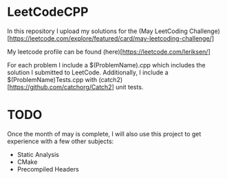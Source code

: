 # LeetCodeCPP
In this repository I upload my solutions for the (May LeetCoding Challenge)[https://leetcode.com/explore/featured/card/may-leetcoding-challenge/]

My leetcode profile can be found (here)[https://leetcode.com/leriksen/]

For each problem I include a $(ProblemName).cpp which includes the solution I submitted to LeetCode. Additionally, I include a $(ProblemName)Tests.cpp with (catch2)[https://github.com/catchorg/Catch2] unit tests.

# TODO
Once the month of may is complete, I will also use this project to get experience with a few other subjects:
* Static Analysis
* CMake
* Precompiled Headers
